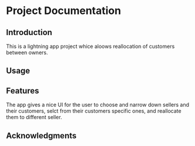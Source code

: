# Project Documentation
## Introduction
This is a lightning app project whice aloows reallocation of customers between owners.
## Usage

## Features
The app gives a nice UI for the user to choose and narrow down sellers and their customers, selct from their customers specific ones, and reallocate them to different seller.

## Acknowledgments

